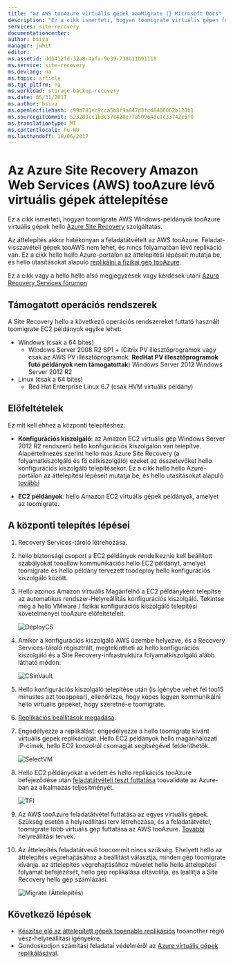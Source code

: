 ```yaml
---
title: "az AWS tooAzure virtuális gépek aaaMigrate |} Microsoft Docs"
description: "Ez a cikk ismerteti, hogyan toomigrate virtuális gépen fut az Azure Site Recovery segítségével Amazon Web Services (AWS) tooAzure."
services: site-recovery
documentationcenter: 
author: bsiva
manager: jwhit
editor: 
ms.assetid: ddb412fd-32a8-4afa-9e39-738b11b91118
ms.service: site-recovery
ms.devlang: na
ms.topic: article
ms.tgt_pltfrm: na
ms.workload: storage-backup-recovery
ms.date: 05/31/2017
ms.author: bsiva
ms.openlocfilehash: c99b781ec9cca5b8f9a847d3fc48408062b120b1
ms.sourcegitcommit: 523283cc1b3c37c428e77850964dc1c33742c5f0
ms.translationtype: MT
ms.contentlocale: hu-HU
ms.lasthandoff: 10/06/2017
---
```

# <a name="migrate-virtual-machines-in-amazon-web-services-aws-tooazure-with-azure-site-recovery"></a>Az Azure Site Recovery Amazon Web Services (AWS) tooAzure lévő virtuális gépek áttelepítése

Ez a cikk ismerteti, hogyan toomigrate AWS Windows-példányok tooAzure virtuális gépek hello [Azure Site Recovery](site-recovery-overview.md) szolgáltatás.

Az áttelepítés akkor hatékonyan a feladatátvételt az AWS tooAzure. Feladat-visszavételi gépek tooAWS nem lehet, és nincs folyamatban lévő replikáció van. Ez a cikk hello hello Azure-portálon az áttelepítési lépéseit mutatja be, és hello utasításokat alapuló [replikálni a fizikai gép tooAzure](site-recovery-vmware-to-azure.md).

Ez a cikk vagy a hello hello alsó megjegyzések vagy kérdések utáni [Azure Recovery Services fórumon](https://social.msdn.microsoft.com/forums/azure/home?forum=hypervrecovmgr)

## <a name="supported-operating-systems"></a>Támogatott operációs rendszerek

A Site Recovery hello a következő operációs rendszereket futtató használt toomigrate EC2 példányok egyike lehet:

- Windows (csak a 64 bites)
    - Windows Server 2008 R2 SP1 + (Citrix PV illesztőprogramok vagy csak az AWS PV illesztőprogramok. **RedHat PV illesztőprogramok futó példányok nem támogatottak**) Windows Server 2012 Windows Server 2012 R2
- Linux (csak a 64 bites)
    - Red Hat Enterprise Linux 6.7 (csak HVM virtuális példány)

## <a name="prerequisites"></a>Előfeltételek

Ez mit kell ehhez a központi telepítéshez:

* **Konfigurációs kiszolgáló**: az Amazon EC2 virtuális gép Windows Server 2012 R2 rendszerű hello konfigurációs kiszolgálón van telepítve. Alapértelmezés szerint hello más Azure Site Recovery (a folyamatkiszolgáló és fő célkiszolgáló) ezeket az összetevőket hello konfigurációs kiszolgáló telepítésekor. Ez a cikk hello hello Azure-portálon az áttelepítési lépéseit mutatja be, és hello utasításokat alapuló [további](site-recovery-components.md)

* **EC2 példányok**: hello Amazon EC2 virtuális gépek példányok, amelyet az toomigrate.

## <a name="deployment-steps"></a>A központi telepítés lépései

1. Recovery Services-tároló létrehozása.
2. hello biztonsági csoport a EC2 példányok rendelkeznie kell beállított szabályokat tooallow kommunikációs hello EC2 példányt, amelyet toomigrate és hello példány tervezett toodeploy hello konfigurációs kiszolgáló között.

3. Hello azonos Amazon virtuális Magánfelhő a EC2 példányként telepítse az automatikus rendszer-Helyreállítás konfigurációs kiszolgáló. Tekintse meg a hello VMware / fizikai konfigurációs kiszolgáló telepítési követelményei tooAzure előfeltételeit.

    ![DeployCS](./media/site-recovery-migrate-aws-to-azure/migration_pic2.png)

4.  Amikor a konfigurációs kiszolgáló AWS üzembe helyezve, és a Recovery Services-tároló regisztrált, megtekintheti az hello konfigurációs kiszolgáló és a Site Recovery-infrastruktúra folyamatkiszolgáló alább látható módon:

    ![CSinVault](./media/site-recovery-migrate-aws-to-azure/migration_pic3.png)

5. Hello konfigurációs kiszolgáló telepítése után (is igénybe vehet fel too15 minustes azt tooappear), ellenőrizze, hogy képes legyen kommunikálni hello virtuális gépeket, hogy szeretné-e toomigrate.

6. [Replikációs beállítások megadása](site-recovery-setup-replication-settings-vmware.md).

7. Engedélyezze a replikálást: engedélyezze a hello toomigrate kívánt virtuális gépek replikációját. Hello EC2 példányok hello magánhálózati IP-címek, hello EC2 konzolról csomagját segítségével felderíthetők.

    ![SelectVM](./media/site-recovery-migrate-aws-to-azure/migration_pic4.png)

8. Hello EC2 példányokat a védett és hello replikációs tooAzure befejeződése után [feladatátvételi teszt futtatása](site-recovery-test-failover-to-azure.md) toovalidate az Azure-ban az alkalmazás teljesítményét.

    ![TFI](./media/site-recovery-migrate-aws-to-azure/migration_pic5.png)

9. Az AWS tooAzure feladatátvétel futtatása az egyes virtuális gépek. Szükség esetén a helyreállítási terv létrehozása, és a feladatátvétel, toomigrate több virtuális gép futtatása az AWS tooAzure. [További](site-recovery-create-recovery-plans.md) helyreállítási tervek.

10. Az áttelepítés feladatátvevő toocommit nincs szükség. Ehelyett hello az áttelepítés végrehajtásához a beállítást választja, minden gép toomigrate kívánja. az áttelepítés végrehajtásához művelet hello hello áttelepítési folyamat befejezését, hello gép replikálása eltávolítja, és leállítja a Site Recovery hello gép számlázási.

    ![Migrate (Áttelepítés)](./media/site-recovery-migrate-aws-to-azure/migration_pic6.png)

## <a name="next-steps"></a>Következő lépések

- [Készítse elő az áttelepített gépek tooenable replikációs](site-recovery-azure-to-azure-after-migration.md) tooanother régió vész-helyreállítási igényekre.
- Gondoskodjon számítási feladatai védelméről az [Azure virtuális gépek replikálásával](site-recovery-azure-to-azure.md).
